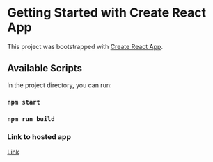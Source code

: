 # Getting Started with Create React App

This project was bootstrapped with [Create React App](https://github.com/facebook/create-react-app).

## Available Scripts

In the project directory, you can run:

### `npm start`
### `npm run build`

### Link to hosted app 
[Link](https://urchrr.github.io/ITRex-test/)



